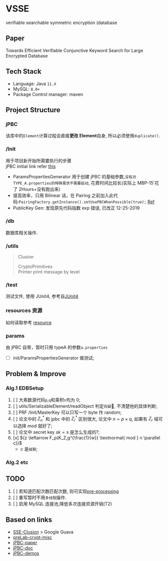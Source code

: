 # VSSE

verifiable searchable symmetric encryption (database

## Paper

Towards Efficient Verifiable Conjunctive Keyword Search for Large Encrypted Database

## Tech Stack

- Language: Java `11.X`
- MySQL: `8.0+`
- Package Control manager: maven

## Project Structure

### jPBC

该库中的`Element`计算过程会直接**更改 Element**自身, 所以必须使用`duplicate()`.

### /Init

用于项目新开始所需要执行的步骤\
jPBC initial link refer [this](http://gas.dia.unisa.it/projects/jpbc/docs/pairing.html)

- ParamsPropertiesGenerator 用于创建 jPBC 的基础参数,`没有对TYPE_A.properties的特殊需求不需要启动`, 花费时间比较长(实际上 MBP-15'花了 2Hours+没有跑出来)
- 提高效率，只用 Bilinear 话，在 Pairing 之前加入此代码:`PairingFactory.getInstance().setUsePBCWhenPossible(true);` [Ref](http://gas.dia.unisa.it/projects/jpbc/docs/pairing.html#.XcFfM5Iza2A)
- PublicKey Gen: 发现原先代码指数 exp 错误, 已改正 12-25-2019

### /db

数据库相关操作.

### /utils

> Clusion
>
> CryptoPrimitives  
> Printer print message by level

### /test

测试文件, 使用 JUnit4, 参考自[JUnit4](junit1)

### resources 资源

如何读取参考 [resource](rsc)

### params

由 jPBC 自带，暂时只用 typeA 的参数`a.properties`

- [ ] init/ParamsPropertiesGenerator 做测试;

## Problem & Improve

### Alg.1 EDBSetup

1. [ ] 大素数源代码`p`,`q`和乘积`n`均为 0;
2. [ ] utils/SerializableElement/readObject 判定`存疑`🤨, 不清楚他的具体判断;
3. [ ] PRF /Init/MasterKey 可以只写一个 byte 作 random;
4. [ ] 论文中的 ${ Z_n^* }$ 和 jpbc 中的 ${Z_r^*}$ 区别很大, 论文中 ${n = p \times q}$, 如果有 ${Z_r}$ 域可以选择 mod 就好了;
5. [ ] 论文中 secret key ${sk = s}$ 是怎么生成的?;
6. [x] ${z \leftarrow F_p(K_Z,g^{\frac{1}{w}} \textnormal{ mod } n \parallel c)}$
   - ${c}$ 是`级联`;

### Alg.2 etc

## TODO

1. [ ] 若知道匹配次数匹配次数, 则可实现[pre-processing](http://gas.dia.unisa.it/projects/jpbc/docs/pairing.html)
2. [ ] 重写暂时不用`多线程`操作.
3. [ ] 启用 MySQL 连接池,降低多次连接资源开销(T2)

## Based on links

- [SSE-Clusion](https://github.com/encryptedsystems/Clusion) > Google Guava
- [preLab-crypt-misc](https://github.com/zhangzhongjun/CryptographyRepository)
- [jPBC-paper](https://ieeexplore.ieee.org/document/5983948/?arnumber=5983948)
- [jPBC-doc](http://gas.dia.unisa.it/projects/jpbc/docs)
- [jPBC-demos](https://www.programcreek.com/java-api-examples/?api=it.unisa.dia.gas.plaf.jpbc.pairing.PairingFactory)

[jdbc1]: https://www.cnblogs.com/Qian123/p/5339164.html
[junit1]: https://juejin.im/post/5c7fbfdd6fb9a049ef275a60
[rsc]: https://www.mkyong.com/java/java-read-a-file-from-resources-folder/
